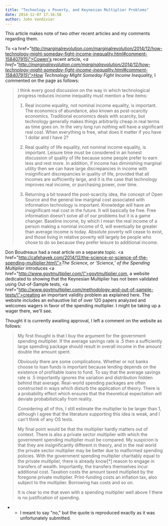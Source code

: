 ```yaml
---
title: "Technology v Poverty, and Keynesian Multiplier Problems"
date: 2014-12-07 17:16:58
author: John Vandivier
---
```




This article makes note of two other recent articles and my comments regarding them.

To <a href=\"http://marginalrevolution.com/marginalrevolution/2014/12/how-technology-might-someday-fight-income-inequality.html#comment-158407915\">Cowen's recent article, </a><em><a href=\"http://marginalrevolution.com/marginalrevolution/2014/12/how-technology-might-someday-fight-income-inequality.html#comment-158407915\">How Technology Might Someday Fight Income Inequality</a>, </em>I commented on the page as follows:
<blockquote>I think every good discussion on the way in which technological progress reduces income inequality must mention a few items:

1) Real income equality, not nominal income equality, is important. The economics of abundance, also known as post-scarcity economics. Traditional economics deals with scarcity, but technology generally makes things arbitrarily cheap in real terms as time goes on. In the very long run nothing will have a significant real cost. When everything is free, what does it matter if you have 1 dollar and I have 2?

2) Real quality of life equality, not nominal income equality, is important. Leisure time must be considered in an honest discussion of quality of life because some people prefer to earn less and rest more. In addition, if income has diminishing marginal utility then we can have large discrepancies in income with insignificant discrepancies in quality of life, provided that all incomes are sufficiently large, and it is the case that technology improves real income, or purchasing power, over time.

3) Returning a bit toward the post-scarcity idea, the concept of Open Source and the general low marginal cost associated with information technology is important. Knowledge will have an insignificant real cost in the future. It will basically be free. Free information doesn’t solve all of our problems but it is a game changer. Baseline income, by which I mean the real income of a person making a nominal income of 0, will eventually be greater than average income is today. Absolute poverty will cease to exist, and those living in relative poverty will largely be people who chose to do so because they prefer leisure to additional income.</blockquote>
Don Boudreaux had a neat article on a separate topic. <a href=\"http://cafehayek.com/2014/12/the-science-or-science-of-the-spending-multiplier.html\"><em>The Science, or ‘Science,’ of the Spending Multiplier</em></a> introduces <a href=\"http://www.govtmultiplier.com/\">govtmultiplier.com</a>, a website dedicated to showing that the Keynesian Multiplier has not been validated using Out-of-Sample tests, <a href=\"http://www.govtmultiplier.com/methodology-and-out-of-sample-tests/\">creating an important validity problem as explained here</a>. The website includes an exhaustive list of over 120 papers analyzed and welcomes wagers in favor of the spending multiplier. I might be taking up a wager there, we'll see.

Thought it is currently awaiting approval, I left a comment on the website as follows:
<blockquote>My first thought is that I buy the argument for the government spending multiplier. If the average savings rate is .5 then a sufficiently large spending package should result in overall income in the amount double the amount spent.

Obviously there are some complications. Whether or not banks choose to loan funds is important because lending depends on the existence of profitable loans to fund. To say that the average savings rate is .5 importantly ignores the variation and distribution hidden behind that average. Real-world spending packages are often constructed in ways which disturb the application of theory. There is a probability effect which ensures that the theoretical expectation will deviate probabilistically from reality.

Considering all of this, I still estimate the multiplier to be larger than 1, although I agree that the literature supporting this idea is weak, and I can’t think of any OS tests.

My final point would be that the multiplier hardly matters out of context. There is also a private sector multiplier with which the government spending multiplier must be compared. My suspicion is that they are insignificantly different in theory, and in the real world the private sector multiplier may be better due to malformed spending policies. With the government spending multiplier charitably equal to the private multiplier, there is already know[*] reason to engage in transfers of wealth. Importantly, the transfers themselves incur additional cost. Taxation costs the amount taxed multiplied by the foregone private multiplier. Print-funding costs an inflation tax, also subject to the multiplier. Borrowing has costs and so on.

It is clear to me that even with a spending multiplier well above 1 there is no justification of spending.</blockquote>
* - I meant to say \"no,\" but the quote is reproduced exactly as it was unfortunately submitted.
